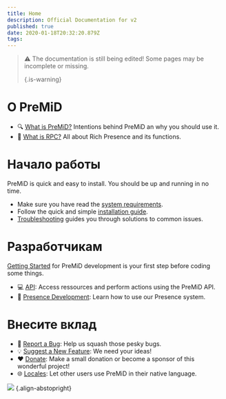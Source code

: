 ```yaml
---
title: Home
description: Official Documentation for v2
published: true
date: 2020-01-18T20:32:20.879Z
tags:
---
```


> :warning: The documentation is still being edited! Some pages may be incomplete or missing. 
> 
> {.is-warning}

# О PreMiD
- :mag: [What is PreMiD?](/about) Intentions behind PreMiD an why you should use it.
- :link: [What is RPC?](https://discordapp.com/rich-presence) All about Rich Presence and its functions.

# Начало работы

PreMiD is quick and easy to install. You should be up and running in no time.

- Make sure you have read the [system requirements](/install/requirements).
- Follow the quick and simple [installation guide](/install).
- [Troubleshooting](/troubleshooting) guides you through solutions to common issues.

# Разработчикам

[Getting Started](/dev) for PreMiD development is your first step before coding some things.

- :computer: [API](/dev/api): Access ressources and perform actions using the PreMiD API.
- :wrench: [Presence Development](/dev/presence): Learn how to use our Presence system.

# Внесите вклад
- :bug: [Report a Bug](https://github.com/PreMiD): Help us squash those pesky bugs.
- :bulb: [Suggest a New Feature](https://discord.gg/premid): We need your ideas!
- :heart: [Donate](https://www.patreon.com/Timeraa): Make a small donation or become a sponsor of this wonderful project!
- :globe_with_meridians: [Locales](https://translate.premid.app): Let other users use PreMiD in their native language.

![](https://beta.premid.app/img/logo.2b414dc2.gif) {.align-abstopright}
